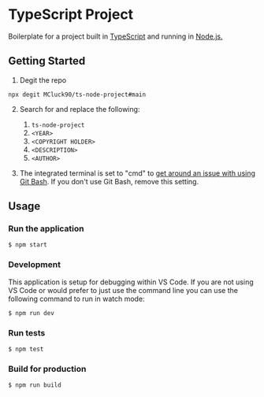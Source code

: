 # TypeScript Project

Boilerplate for a project built in [TypeScript](https://www.typescriptlang.org/) and running in [Node.js.](https://nodejs.org/)

## Getting Started

1. Degit the repo

```shell
npx degit MCluck90/ts-node-project#main
```

2. Search for and replace the following:
   1. `ts-node-project`
   2. `<YEAR>`
   3. `<COPYRIGHT HOLDER>`
   4. `<DESCRIPTION>`
   5. `<AUTHOR>`

3. The integrated terminal is set to "cmd" to [get around an issue with using Git Bash](https://github.com/microsoft/vscode/issues/35593). If you don't use Git Bash, remove this setting.

## Usage

### Run the application

```shell
$ npm start
```

### Development

This application is setup for debugging within VS Code. If you are not using VS Code or would prefer to just use the command line
you can use the following command to run in watch mode:

```shell
$ npm run dev
```

### Run tests

```shell
$ npm test
```

### Build for production

```shell
$ npm run build
```
